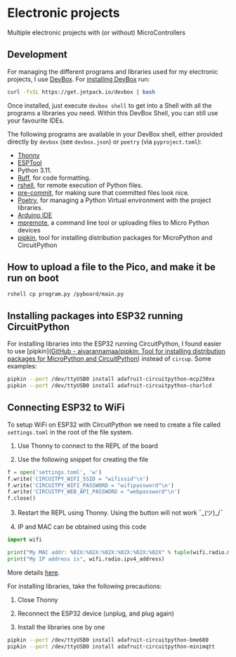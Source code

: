 # Electronic projects

Multiple electronic projects with (or without) MicroControllers

## Development

For managing the different programs and libraries used for my electronic projects, I use [DevBox](https://www.jetpack.io/devbox). For [installing DevBox](https://www.jetpack.io/devbox/docs/quickstart/#install-devbox) run:

```bash
curl -fsSL https://get.jetpack.io/devbox | bash
```

Once installed, just execute `devbox shell` to get into a Shell with all the programs a libraries you need. Within this DevBox Shell, you can still use your favourite IDEs.

The following programs are available in your DevBox shell, either provided directly by `devbox` (see `devbox.json`) or `poetry` (via `pyproject.toml`):

- [Thonny](https://thonny.org/)
- [ESPTool](https://github.com/espressif/esptool)
- Python 3.11.
- [Ruff](https://www.ruff.io/), for code formatting.
- [rshell](https://github.com/dhylands/rshell), for remote execution of Python files.
- [pre-commit](https://pre-commit.com/), for making sure that committed files look nice.
- [Poetry](https://python-poetry.org/), for managing a Python Virtual environment with the project libraries.
- [Arduino IDE](https://www.arduino.cc/en/software)
- [mpremote](https://github.com/micropython/micropython-lib/tree/master/mpremote), a command line tool or uploading files to Micro Python devices
- [pipkin](https://github.com/aivarannamaa/pipkin), tool for installing distribution packages for MicroPython and CircuitPython

## How to upload a file to the Pico, and make it be run on boot

```shell
rshell cp program.py /pyboard/main.py
```

## Installing packages into ESP32 running CircuitPython

For installing libraries into the ESP32 running CircuitPython, I found easier to use [pipkin]([GitHub - aivarannamaa/pipkin: Tool for installing distribution packages for MicroPython and CircuitPython](https://github.com/aivarannamaa/pipkin)) instead of `circup`. Some examples:

```bash
pipkin --port /dev/ttyUSB0 install adafruit-circuitpython-mcp230xx
pipkin --port /dev/ttyUSB0 install adafruit-circuitpython-charlcd
```

## Connecting ESP32 to WiFi

To setup WiFi on ESP32 with CircuitPython we need to create a file called `settings.toml` in the root of the file system.

1. Use Thonny to connect to the REPL of the board

2. Use the following snippet for creating the file

```python
f = open('settings.toml', 'w')
f.write('CIRCUITPY_WIFI_SSID = "wifissid"\n')
f.write('CIRCUITPY_WIFI_PASSWORD = "wifipassword"\n')
f.write('CIRCUITPY_WEB_API_PASSWORD = "webpassword"\n')
f.close()
```

3. Restart the REPL using Thonny. Using the button will not work ¯\_(ツ)\_/¯

4. IP and MAC can be obtained using this code

```python
import wifi

print("My MAC addr: %02X:%02X:%02X:%02X:%02X:%02X" % tuple(wifi.radio.mac_address))
print("My IP address is", wifi.radio.ipv4_address)
```

More details [here](https://learn.adafruit.com/circuitpython-with-esp32-quick-start/setting-up-web-workflow).

For installing libraries, take the following precautions:

1. Close Thonny

2. Reconnect the ESP32 device (unplug, and plug again)

3. Install the libraries one by one

```bash
pipkin --port /dev/ttyUSB0 install adafruit-circuitpython-bme680
pipkin --port /dev/ttyUSB0 install adafruit-circuitpython-minimqtt
```
